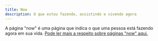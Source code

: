 ```yaml
---
title: Now
description: O que estou fazendo, assistindo e vivendo agora
---
```


A página "now" é uma página que indica o que uma pessoa está fazendo agora em sua vida. [Pode ler mais a respeito sobre páginas "now" aqui.](https://nownownow.com/about)